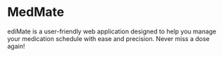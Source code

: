 # MedMate
ediMate is a user-friendly web application designed to help you manage your medication schedule with ease and precision. Never miss a dose again!
